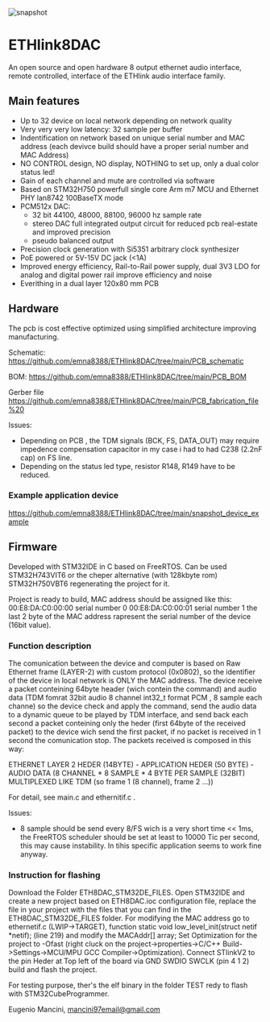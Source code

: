 ![snapshot](https://github.com/emna8388/ETHlink8DAC/blob/main/snapshot_PCB/3D_ETHlink8xDAC_PCB.png)
# ETHlink8DAC

An open source and open hardware 8 output ethernet audio interface, remote controlled, interface of the ETHlink audio interface family.


## Main features

* Up to 32 device on local network depending on network quality
* Very very very low latency: 32 sample per buffer 
* Indentification on network based on unique serial number and MAC address (each devivce build should have a proper serial number and MAC Address) 
* NO CONTROL design, NO display, NOTHING to set up, only a dual color status led! 
* Gain of each channel and mute are controlled via software  
* Based on STM32H750 powerfull single core Arm m7 MCU and Ethernet PHY lan8742 100BaseTX mode
* PCM512x DAC:
    * 32 bit 44100, 48000, 88100, 96000 hz sample rate 
    * stereo DAC full integrated output circuit for reduced pcb real-estate and improved precision 
    * pseudo balanced output
* Precision clock generation with Si5351 arbitrary clock synthesizer
* PoE powered or 5V-15V DC jack (<1A)
* Improved energy efficiency, Rail-to-Rail power supply, dual 3V3 LDO for analog and digital power rail improve efficiency and noise 
* Everithing in a dual layer 120x80 mm PCB 

## Hardware

The pcb is cost effective optimized using simplified architecture improving manufacturing. 

 Schematic: 
 https://github.com/emna8388/ETHlink8DAC/tree/main/PCB_schematic

 BOM:
 https://github.com/emna8388/ETHlink8DAC/tree/main/PCB_BOM

 Gerber file
 https://github.com/emna8388/ETHlink8DAC/tree/main/PCB_fabrication_file%20

 Issues: 
* Depending on PCB , the TDM signals (BCK, FS, DATA_OUT) may require impedence compensation capacitor in my case i had to had C238 (2.2nF cap) on FS line.
* Depending on the status led type, resistor R148, R149 have to be reduced. 

### Example application device 

 https://github.com/emna8388/ETHlink8DAC/tree/main/snapshot_device_example

## Firmware 

 Developed with STM32IDE in C based on FreeRTOS.
 Can be used STM32H743VIT6 or the cheper alternative (with 128kbyte rom) STM32H750VBT6 regenerating the project for it.

 Project is ready to build, MAC address should be assigned like this:
 00:E8:DA:C0:00:00 serial number 0 
 00:E8:DA:C0:00:01 serial number 1
 the last 2 byte of the MAC address rapresent the serial number of the device (16bit value).

### Function description
 The comunication between the device and computer is based on Raw Ethernet frame (LAYER-2) with custom protocol (0x0802), so the identifier of the device in local network is ONLY the MAC address.
 The device receive a packet conteining 64byte header (wich contein the command) and audio data (TDM fomrat 32bit audio 8 channel int32_t format PCM , 8 sample each channe) so the device check and apply the command, send the audio data to a dynamic queue to be played by TDM interface, and send back each second a packet conteining only the heder (first 64byte of the received packet) to the device wich send the first packet, if no packet is received in 1 second the comunication stop.
 The packets received is composed in this way: 
 
 ETHERNET LAYER 2 HEDER (14BYTE) - APPLICATION HEDER (50 BYTE) - AUDIO DATA (8 CHANNEL * 8 SAMPLE * 4 BYTE PER SAMPLE (32BIT) MULTIPLEXED LIKE TDM (so frame 1 (8 channel), frame 2 ...))
 
 For detail, see main.c and ethernitif.c . 


 Issues:
 * 8 sample should be send every 8/FS wich is a very short time << 1ms, the FreeRTOS scheduler should be set at least to 10000 Tic per second, this may cause instability. In tihis specific application seems to work fine anyway.   

### Instruction for flashing 
 Download the Folder ETH8DAC_STM32DE_FILES.
 Open STM32IDE and create a new project based on ETH8DAC.ioc configuration file, replace the file in your project with the files that you can find in the ETH8DAC_STM32DE_FILES folder.
 For modifying the MAC address go to ethernetif.c (LWIP->TARGET), function static void low_level_init(struct netif *netif); (line 219) and modify the MACAddr[] array;
 Set Optimization for the project to -Ofast (right cluck on the project->properties->C/C++ Build->Settings->MCU/MPU GCC Compiler->Optimization).
 Connect STlinkV2 to the pin Heder at Top left of the board via GND SWDIO SWCLK (pin 4 1 2) build and flash the project.
 
 For testing purpose, ther's the elf binary in the folder TEST redy to flash with STM32CubeProgrammer.    

Eugenio Mancini, mancini97email@gmail.com 

